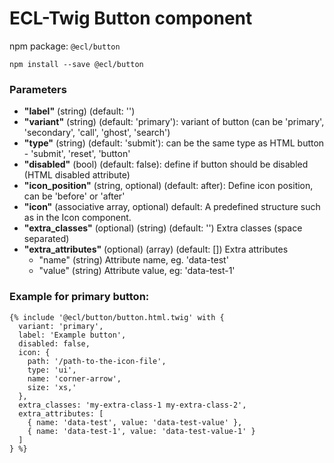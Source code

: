 # ECL-Twig Button component

npm package: `@ecl/button`

```shell
npm install --save @ecl/button
```

### Parameters

- **"label"** (string) (default: '')
- **"variant"** (string) (default: 'primary'): variant of button (can be 'primary', 'secondary', 'call', 'ghost', 'search')
- **"type"** (string) (default: 'submit'): can be the same type as HTML button - 'submit', 'reset', 'button'
- **"disabled"** (bool) (default: false): define if button should be disabled (HTML disabled attribute)
- **"icon_position"** (string, optional) (default: after): Define icon position, can be 'before' or 'after'
- **"icon"** (associative array, optional) default: A predefined structure such as in the Icon component.
- **"extra_classes"** (optional) (string) (default: '') Extra classes (space separated)
- **"extra_attributes"** (optional) (array) (default: []) Extra attributes
  - "name" (string) Attribute name, eg. 'data-test'
  - "value" (string) Attribute value, eg: 'data-test-1'

### Example for primary button:

<!-- prettier-ignore -->
```twig
{% include '@ecl/button/button.html.twig' with { 
  variant: 'primary', 
  label: 'Example button', 
  disabled: false, 
  icon: { 
    path: '/path-to-the-icon-file', 
    type: 'ui', 
    name: 'corner-arrow', 
    size: 'xs,' 
  }, 
  extra_classes: 'my-extra-class-1 my-extra-class-2', 
  extra_attributes: [ 
    { name: 'data-test', value: 'data-test-value' }, 
    { name: 'data-test-1', value: 'data-test-value-1' } 
  ] 
} %}
```
